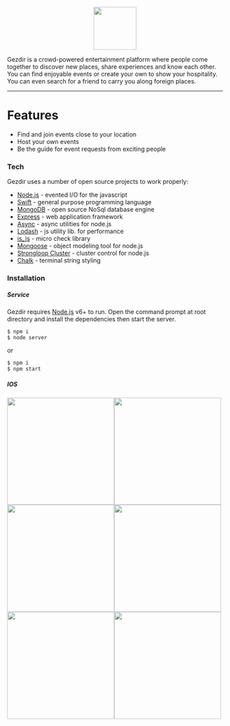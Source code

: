 <p align="center">
  <img src="https://raw.githubusercontent.com/wiki/garenyondem/gezdir/gezdir_logo.fw.png" height="100">
</p>

Gezdir is a crowd-powered entertainment platform where people come together to discover new places, share experiences and know each other.
You can find enjoyable events or create your own to show your hospitality. You can even search for a friend to carry you along foreign places.

--------------------

# Features

  - Find and join events close to your location
  - Host your own events
  - Be the guide for event requests from exciting people

### Tech

Gezdir uses a number of open source projects to work properly:

* [Node.js](https://nodejs.org/) - evented I/O for the javascript
* [Swift](https://swift.org/) - general purpose programming language
* [MongoDB](https://www.mongodb.com/scale/database-software-open-source) - open source NoSql database engine
* [Express](https://expressjs.com/) - web application framework
* [Async](https://caolan.github.io/async/) - async utilities for node.js
* [Lodash](https://lodash.com/) - js utility lib. for performance
* [is_js](http://is.js.org/) - micro check library
* [Mongoose](http://mongoosejs.com/) - object modeling tool for node.js
* [Strongloop Cluster](https://www.npmjs.com/package/strong-cluster-control) - cluster control for node.js
* [Chalk](https://www.npmjs.com/package/chalk) - terminal string styling

### Installation
##### Service

Gezdir requires [Node.js](https://nodejs.org/en/download/) v6+ to run.
Open the command prompt at root directory and install the dependencies then start the server. 
```
$ npm i
$ node server
```
or
```
$ npm i
$ npm start
```
##### IOS

<img src="https://raw.githubusercontent.com/wiki/garenyondem/gezdir/ios.png" width="250"/><img src="https://raw.githubusercontent.com/wiki/garenyondem/gezdir/ios1.png" width="250"/><img src="https://raw.githubusercontent.com/wiki/garenyondem/gezdir/ios2.png" width="250"/><img src="https://raw.githubusercontent.com/wiki/garenyondem/gezdir/ios3.png" width="250"/><img src="https://raw.githubusercontent.com/wiki/garenyondem/gezdir/ios4.png" width="250"/><img src="https://raw.githubusercontent.com/wiki/garenyondem/gezdir/ios5.png" width="250"/>

